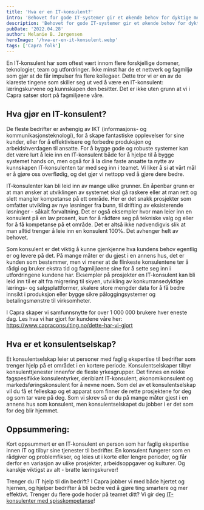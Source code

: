 ```yaml
---
title: 'Hva er en IT-konsulent?'
intro: 'Behovet for gode IT-systemer gir et økende behov for dyktige mennesker som kan bygge dem. Når man enten trenger ekspertise over kort tid eller ikke finner de rette personene selv, leier selskaper ofte inn konsulenter. Hva gjør en ekstra flink IT-konsulent for sin kunde?'
description: 'Behovet for gode IT-systemer gir et økende behov for dyktige mennesker som kan bygge dem. Når man enten trenger ekspertise over kort tid eller ikke finner de rette personene selv, leier selskaper ofte inn konsulenter. Hva gjør en ekstra flink IT-konsulent for sin kunde?'
pubDate: '2022.04.28'
author: Melanie B. Jørgensen
heroImage: '/hva-er-en-it-konsulent.webp'
tags: ['Capra folk']
---
```


En IT-konsulent har som oftest vært innom flere forskjellige domener, teknologier, team og utfordringer. Ikke minst har de et nettverk og fagmiljø som gjør at de får impulser fra flere kollegaer. Dette tror vi er en av de klareste tingene som skiller seg ut ved å være en IT-konsulent: læringskurvene og kunnskapen den besitter. Det er ikke uten grunn at vi i Capra satser stort på fagmiljøene våre.

## Hva gjør en IT-konsulent?

De fleste bedrifter er avhengig av IKT (informasjons- og kommunikasjonsteknologi), for å skape fantastiske opplevelser for sine kunder, eller for å effektivisere og forbedre produksjon og arbeidshverdagen til ansatte. For å bygge gode og robuste systemer kan det være lurt å leie inn en IT-konsulent både for å hjelpe til å bygge systemet hands on, men også for å la dine faste ansatte ta nytte av kunnskapen IT-konsulenten tar med seg inn i teamet. Vi liker å si at vårt mål er å gjøre oss overflødig, og det gjør vi nettopp ved å gjøre dere bedre.

IT-konsulenter kan bli leid inn av mange ulike grunner. En åpenbar grunn er at man ønsker at utviklingen av systemet skal gå raskere eller at man rett og slett mangler kompetanse på ett område. Her er det snakk prosjekter som omfatter utvikling av nye løsninger fra bunn, til drifting av eksisterende løsninger - såkalt forvaltning. Det er også eksempler hvor man leier inn en konsulent på en lav prosent, kun for å rådføre seg på tekniske valg og eller for å få kompetanse på et område. Det er altså ikke nødvendigvis slik at man alltid trenger å leie inn en konsulent 100%. Det avhenger helt av behovet.

Som konsulent er det viktig å kunne gjenkjenne hva kundens behov egentlig er og levere på det. På mange måter er du gjest i en annens hus, det er kunden som bestemmer, men vi mener at de flinkeste konsulentene tør å rådgi og bruker ekstra tid og fagmiljløene sine for å sette seg inn i utfordringene kundene har. Eksempler på prosjekter en IT-konsulent kan bli leid inn til er alt fra migrering til skyen, utvikling av konkurransedyktige lærings- og salgsplattformer, skalere store mengder data for å få bedre innsikt i produksjon eller bygge sikre påloggingsystemer og betalingsmønstre til virksomheter.

I Capra skaper vi samfunnsnytte for over 1 000 000 brukere hver eneste dag. Les hva vi har gjort for kundene våre her: https://www.capraconsulting.no/dette-har-vi-gjort

## Hva er et konsulentselskap?

Et konsulentselskap leier ut personer med faglig ekspertise til bedrifter som trenger hjelp på et området i en kortere periode. Konsulentselskaper tilbyr konsulenttjenester innenfor de fleste yrkesgrupper. Det finnes en rekke fagspesifikke konsulentyrker, deriblant IT-konsulent, økonomikonsulent og markedsføringskonsulent for å nevne noen. Som del av et konsulentselskap vil du få et felleskap og et apparat som finner de rette prosjektene for deg og som tar vare på deg. Som vi skrev så er du på mange måter gjest i en annens hus som konsulent, men konsulentselskapet du jobber i er det som for deg blir hjemmet.

## Oppsummering:

Kort oppsummert er en IT-konsulent en person som har faglig ekspertise innen IT og tilbyr sine tjenester til bedrifter. En konsulent fungerer som en rådgiver og problemfikser, og leies ut i korte eller lengre perioder, og får derfor en variasjon av ulike prosjekter, arbeidsoppgaver og kulturer. Og kanskje viktigst av alt - bratte læringskurver!

Trenger du IT hjelp til din bedrift?
I Capra jobber vi med både hjertet og hjernen, og hjelper bedrifter å bli bedre ved å gjøre ting smartere og mer effektivt. Trenger du flere gode hoder på teamet ditt? Vi gir deg [IT-konsulenter med spisskompetanse](https://www.capraconsulting.no/om-oss)!